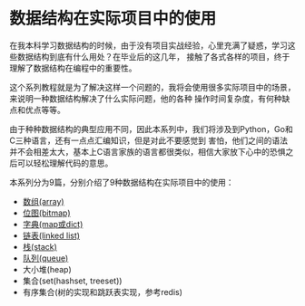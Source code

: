 # 数据结构在实际项目中的使用

在我本科学习数据结构的时候，由于没有项目实战经验，心里充满了疑惑，学习这些数据结构到底有什么用处？在毕业后的这几年，
接触了各式各样的项目，终于理解了数据结构在编程中的重要性。

这个系列教程就是为了解决这样一个问题的，我将会使用很多实际项目中的场景，来说明一种数据结构解决了什么实际问题，他的各种
操作时间复杂度，有何种缺点和优点等等。

由于种种数据结构的典型应用不同，因此本系列中，我们将涉及到Python，Go和C三种语言，还有一点点汇编知识，但是对此不要感觉到
害怕，他们之间的语法并不会相差太大，基本上C语言家族的语言都很类似，相信大家放下心中的恐惧之后可以轻松理解代码的意思。

本系列分为9篇，分别介绍了9种数据结构在实际项目中的使用：

- [数组(array)](./array.md)
- [位图(bitmap)](./bitmap.md)
- [字典(map或dict)](./dict.md)
- [链表(linked list)](./linkedlist.md)
- [栈(stack)](./stack.md)
- [队列(queue)](./queue.md)
- 大小堆(heap)
- 集合(set(hashset, treeset))
- 有序集合(树的实现和跳跃表实现，参考redis)
